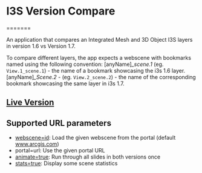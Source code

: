# I3S Version Compare
=======

An application that compares an Integrated Mesh and 3D Object I3S layers in version 1.6 vs Version 1.7.

To compare different layers, the app expects a webscene with bookmarks named using the following convention:
[anyName]*_scene.1*  (eg. `View.1_scene.1`) - the name of a bookmark showcasing the i3s 1.6 layer.
[anyName]*_Scene.2* - (eg. `View.2_scene.2`) - the name of the corresponding bookmark showcasing the same layer in i3s 1.7.

## [Live Version](https://tamrat-b.github.io/i3sVerCompare)

## Supported URL parameters

* [webscene=id](https://3dcities.maps.arcgis.com/home/item.html?id=e4a73fbc81aa402ea76dc49f14b25dcd): Load the given webscene from the portal (default www.arcgis.com)
* portal=url: Use the given portal URL
* [animate=true](https://tamrat-b.github.io/i3sBasisCompare?animate=true): Run through all slides in both versions once
* [stats=true](https://tamrat-b.github.io/i3sBasisCompare/?stats=true): Display some scene statistics
